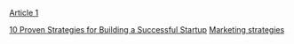 [Article 1](https://www.canva.com/design/DAFjwxD1eLU/gILGUS7gl6dBYb0utQQduA/edit?utm_content=DAFjwxD1eLU&utm_campaign=designshare&utm_medium=link2&utm_source=sharebutton)

[10 Proven Strategies for Building a Successful Startup](https://docs.google.com/document/d/1nhLXFUBSgnjrQtaveRaaR3HGr546dx8JBVYJutru4q4/edit?usp=sharing)
[Marketing strategies](https://docs.google.com/document/d/1Q7_01_arccXW0Zg2S31V4o_yVjy33MSOvyWn2Ahj7Gk/edit)
